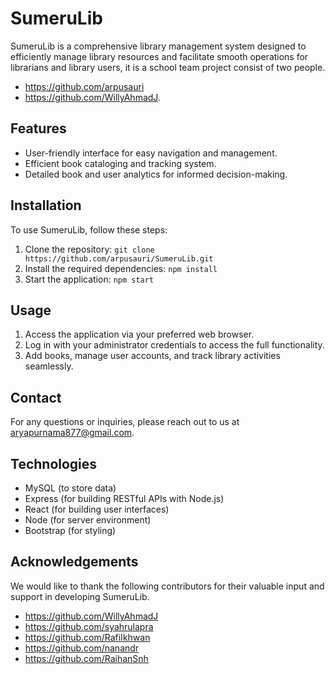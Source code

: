 # SumeruLib

SumeruLib is a comprehensive library management system designed to efficiently manage library resources and facilitate smooth operations for librarians and library users, it is a school team project consist of two people.
- https://github.com/arpusauri
- https://github.com/WillyAhmadJ.

## Features

- User-friendly interface for easy navigation and management.
- Efficient book cataloging and tracking system.
- Detailed book and user analytics for informed decision-making.

## Installation

To use SumeruLib, follow these steps:

1. Clone the repository: `git clone https://github.com/arpusauri/SumeruLib.git`
2. Install the required dependencies: `npm install`
3. Start the application: `npm start`

## Usage

1. Access the application via your preferred web browser.
2. Log in with your administrator credentials to access the full functionality.
3. Add books, manage user accounts, and track library activities seamlessly.

## Contact

For any questions or inquiries, please reach out to us at [aryapurnama877@gmail.com](mailto:aryapurnama877@gmail.com).

## Technologies

- MySQL (to store data)
- Express (for building RESTful APIs with Node.js)
- React (for building user interfaces)
- Node (for server environment)
- Bootstrap (for styling)
  
## Acknowledgements

We would like to thank the following contributors for their valuable input and support in developing SumeruLib.

- https://github.com/WillyAhmadJ
- https://github.com/syahrulapra
- https://github.com/RafiIkhwan
- https://github.com/nanandr
- https://github.com/RaihanSnh

